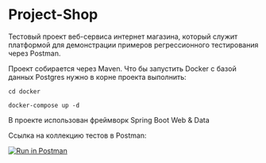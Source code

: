 # Project-Shop
Тестовый проект веб-сервиса интернет магазина, который служит платформой для 
демонстрации примеров регрессионного тестирования через Postman. 

Проект собирается через Maven. 
Что бы запустить Docker с базой данных Postgres нужно в корне проекта выполнить:

`cd docker`

`docker-compose up -d`

В проекте использован фреймворк Spring Boot Web & Data 

Ссылка на коллекцию тестов в Postman:

[![Run in Postman](https://run.pstmn.io/button.svg)](https://app.getpostman.com/run-collection/340b42d44e6e3fb1987c)

